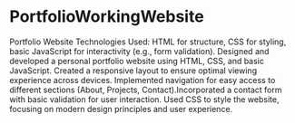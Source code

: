 # PortfolioWorkingWebsite
 Portfolio Website 
Technologies Used: HTML for structure, CSS for styling, basic JavaScript for interactivity (e.g., form 
validation). 
Designed and developed a personal portfolio website using HTML, CSS, and basic JavaScript. 
Created a responsive layout to ensure optimal viewing experience across devices. Implemented 
navigation for easy access to different sections (About, Projects, Contact).Incorporated a contact form 
with basic validation for user interaction. Used CSS to style the website, focusing on modern design 
principles and user experience.
